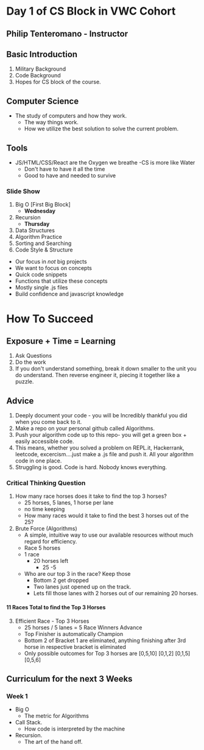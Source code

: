 # Day 1 of CS Block in VWC Cohort

## Philip Tenteromano - Instructor

## Basic Introduction
1. Military Background
2. Code Background
3. Hopes for CS block of the course.

## Computer Science
- The study of computers and how they work.
    - The way things work.
    - How we utilize the best solution to solve the current problem.

## Tools
- JS/HTML/CSS/React are the Oxygen we breathe
-CS is more like Water
    - Don't have to have it all the time
    - Good to have and needed to survive

### Slide Show

1. Big O [First Big Block] 
    - <b>Wednesday</b>
2. Recursion 
    - <b>Thursday</b>
3. Data Structures
4. Algorithm Practice
5. Sorting and Searching
6. Code Style & Structure

- Our focus in <i>not</i> big projects
- We want to focus on concepts
- Quick code snippets
- Functions that utilize these concepts
- Mostly single .js files
- Build confidence and javascript knowledge

# How To Succeed
## Exposure + Time = Learning
1. Ask Questions
2. Do the work
3. If you don't understand something, break it down smaller to the unit you do understand. Then reverse engineer it, piecing it together like a puzzle.

## Advice
1. Deeply document your code - you will be Incredibly thankful you did when you come back to it.
2. Make a repo on your personal github called Algorithms.
3. Push your algorithm code up to this repo- you will get a green box + easily accessible code.
4. This means, whether you solved a problem on REPL.it, Hackerrank, leetcode, excercism....just make a .js file and push it.  All your algorithm code in one place.
5. Struggling is good.  Code is hard.  Nobody knows everything.


### Critical Thinking Question
1. How many race horses does it take to find the top 3 horses?
    - 25 horses, 5 lanes, 1 horse per lane
     - no time keeping
     - How many races would it take to find the best 3 horses out of the 25?
2. Brute Force (Algorithms)
    - A simple, intuitive way to use our available resources without much regard for efficiency.
    - Race 5 horses
     - 1 race
        - 20 horses left
            - 25 -5
    - Who are our top 3 in the race? Keep those
        - Bottom 2 get dropped
        - Two lanes just opened up on the track.
        - Lets fill those lanes with 2 horses out of our remaining 20 horses.

#### 11 Races Total to find the Top 3 Horses

3. Efficient Race - Top 3 Horses
    - 25 horses / 5 lanes = 5 Race Winners Advance
    - Top Finisher is automatically Champion
    - Bottom 2 of Bracket 1 are eliminated, anything finishing after 3rd horse in respective bracket is eliminated
    - Only possible outcomes for Top 3 horses are [0,5,10] [0,1,2] [0,1,5] [0,5,6]

## Curriculum for the next 3 Weeks
### Week 1
- Big O
    - The metric for Algorithms
- Call Stack.
    - How code is interpreted by the machine
- Recursion.
    - The art of the hand off.